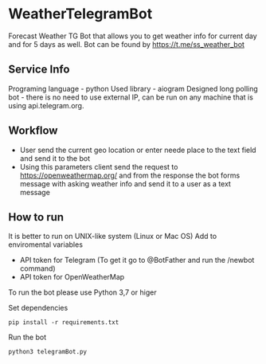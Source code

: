 # WeatherTelegramBot
Forecast Weather TG Bot that allows you to get weather info for current day and for 5 days as well.
Bot can be found by https://t.me/ss_weather_bot

## Service Info
Programing language - python
Used library - aiogram
Designed long polling bot - there is no need to use external IP, can be run on any machine that is using api.telegram.org.

## Workflow
- User send the current geo location or enter neede place to the text field and send it to the bot
- Using this parameters client send the request to https://openweathermap.org/ and from the response the bot forms message with asking weather info and send it to a user as a text message

## How to run
It is better to run on UNIX-like system (Linux or Mac OS)
Add to enviromental variables 
- API token for Telegram (To get it go to @BotFather and run the /newbot command)
- API token for OpenWeatherMap 

To run the bot please use Python 3,7 or higer

Set dependencies

`pip install -r requirements.txt`

Run the bot

`python3 telegramBot.py`
